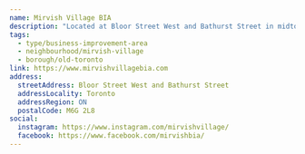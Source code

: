 ```yaml
---
name: Mirvish Village BIA
description: "Located at Bloor Street West and Bathurst Street in midtown Toronto. For over 45 years an enclave of art, culture and cuisine, offering an out-of-the-ordinary shopping and dining experience. Featured are specialty bookstores, vintage shops, art galleries, contemporary fashion and many restaurants with patios on a quiet tree-lined street."
tags:
  - type/business-improvement-area
  - neighbourhood/mirvish-village
  - borough/old-toronto
link: https://www.mirvishvillagebia.com
address:
  streetAddress: Bloor Street West and Bathurst Street
  addressLocality: Toronto
  addressRegion: ON
  postalCode: M6G 2L8
social:
  instagram: https://www.instagram.com/mirvishvillage/
  facebook: https://www.facebook.com/mirvishbia/
---
```

